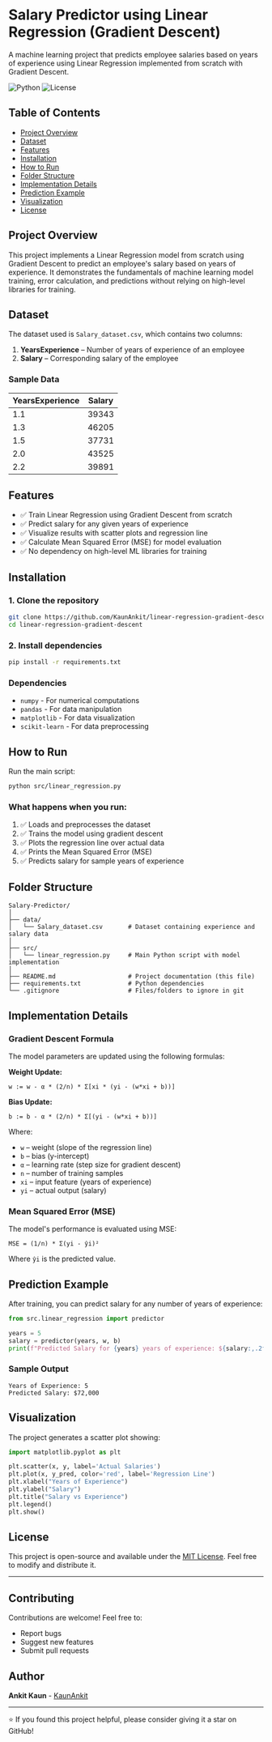 # Salary Predictor using Linear Regression (Gradient Descent)

A machine learning project that predicts employee salaries based on years of experience using Linear Regression implemented from scratch with Gradient Descent.

![Python](https://img.shields.io/badge/python-3.8+-blue.svg)
![License](https://img.shields.io/badge/license-MIT-green.svg)

## Table of Contents
- [Project Overview](#project-overview)
- [Dataset](#dataset)
- [Features](#features)
- [Installation](#installation)
- [How to Run](#how-to-run)
- [Folder Structure](#folder-structure)
- [Implementation Details](#implementation-details)
- [Prediction Example](#prediction-example)
- [Visualization](#visualization)
- [License](#license)

## Project Overview

This project implements a Linear Regression model from scratch using Gradient Descent to predict an employee's salary based on years of experience. It demonstrates the fundamentals of machine learning model training, error calculation, and predictions without relying on high-level libraries for training.

## Dataset

The dataset used is `Salary_dataset.csv`, which contains two columns:

1. **YearsExperience** – Number of years of experience of an employee
2. **Salary** – Corresponding salary of the employee

### Sample Data

| YearsExperience | Salary |
|----------------|--------|
| 1.1            | 39343  |
| 1.3            | 46205  |
| 1.5            | 37731  |
| 2.0            | 43525  |
| 2.2            | 39891  |

## Features

- ✅ Train Linear Regression using Gradient Descent from scratch
- ✅ Predict salary for any given years of experience
- ✅ Visualize results with scatter plots and regression line
- ✅ Calculate Mean Squared Error (MSE) for model evaluation
- ✅ No dependency on high-level ML libraries for training

## Installation

### 1. Clone the repository

```bash
git clone https://github.com/KaunAnkit/linear-regression-gradient-descent.git
cd linear-regression-gradient-descent
```

### 2. Install dependencies

```bash
pip install -r requirements.txt
```

### Dependencies

- `numpy` - For numerical computations
- `pandas` - For data manipulation
- `matplotlib` - For data visualization
- `scikit-learn` - For data preprocessing

## How to Run

Run the main script:

```bash
python src/linear_regression.py
```

### What happens when you run:

1. ✅ Loads and preprocesses the dataset
2. ✅ Trains the model using gradient descent
3. ✅ Plots the regression line over actual data
4. ✅ Prints the Mean Squared Error (MSE)
5. ✅ Predicts salary for sample years of experience

## Folder Structure

```
Salary-Predictor/
│
├── data/
│   └── Salary_dataset.csv       # Dataset containing experience and salary data
│
├── src/
│   └── linear_regression.py     # Main Python script with model implementation
│
├── README.md                    # Project documentation (this file)
├── requirements.txt             # Python dependencies
└── .gitignore                   # Files/folders to ignore in git
```

## Implementation Details

### Gradient Descent Formula

The model parameters are updated using the following formulas:

**Weight Update:**
```
w := w - α * (2/n) * Σ[xi * (yi - (w*xi + b))]
```

**Bias Update:**
```
b := b - α * (2/n) * Σ[(yi - (w*xi + b))]
```

Where:
- `w` – weight (slope of the regression line)
- `b` – bias (y-intercept)
- `α` – learning rate (step size for gradient descent)
- `n` – number of training samples
- `xi` – input feature (years of experience)
- `yi` – actual output (salary)

### Mean Squared Error (MSE)

The model's performance is evaluated using MSE:

```
MSE = (1/n) * Σ(yi - ŷi)²
```

Where `ŷi` is the predicted value.

## Prediction Example

After training, you can predict salary for any number of years of experience:

```python
from src.linear_regression import predictor

years = 5
salary = predictor(years, w, b)
print(f"Predicted Salary for {years} years of experience: ${salary:,.2f}")
```

### Sample Output

```
Years of Experience: 5
Predicted Salary: $72,000
```

## Visualization

The project generates a scatter plot showing:

```python
import matplotlib.pyplot as plt

plt.scatter(x, y, label='Actual Salaries')
plt.plot(x, y_pred, color='red', label='Regression Line')
plt.xlabel("Years of Experience")
plt.ylabel("Salary")
plt.title("Salary vs Experience")
plt.legend()
plt.show()
```

## License

This project is open-source and available under the [MIT License](LICENSE). Feel free to modify and distribute it.

---

## Contributing

Contributions are welcome! Feel free to:
- Report bugs
- Suggest new features
- Submit pull requests

## Author

**Ankit Kaun** - [KaunAnkit](https://github.com/KaunAnkit)

---

⭐ If you found this project helpful, please consider giving it a star on GitHub!
